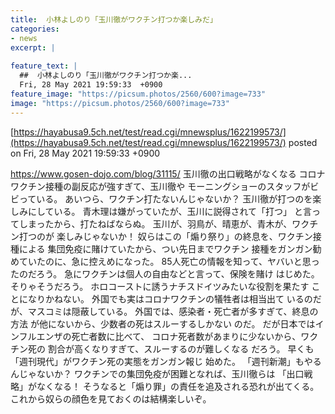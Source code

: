 ```yaml
---
title:  小林よしのり「玉川徹がワクチン打つか楽しみだ」  
categories:
- news
excerpt: |
  
feature_text: |
  ##  小林よしのり「玉川徹がワクチン打つか楽...
  Fri, 28 May 2021 19:59:33  +0900
feature_image: "https://picsum.photos/2560/600?image=733"
image: "https://picsum.photos/2560/600?image=733"
---
```


[https://hayabusa9.5ch.net/test/read.cgi/mnewsplus/1622199573/](https://hayabusa9.5ch.net/test/read.cgi/mnewsplus/1622199573/)
posted on Fri, 28 May 2021 19:59:33  +0900

<!--more-->

https://www.gosen-dojo.com/blog/31115/ 玉川徹の出口戦略がなくなる コロナワクチン接種の副反応が強すぎて、玉川徹や モーニングショーのスタッフがビビっている。 あいつら、ワクチン打たないんじゃないか？ 玉川徹が打つのを楽しみにしている。 青木理は嫌がっていたが、玉川に説得されて「打つ」 と言ってしまったから、打たねばならぬ。 玉川が、羽鳥が、晴恵が、青木が、ワクチン打つのが 楽しみじゃないか！ 奴らはこの「煽り祭り」の終息を、ワクチン接種による 集団免疫に賭けていたから、つい先日までワクチン 接種をガンガン勧めていたのに、急に控えめになった。 85人死亡の情報を知って、ヤバいと思ったのだろう。 急にワクチンは個人の自由などと言って、保険を賭け はじめた。 そりゃそうだろう。 ホロコーストに誘うナチスドイツみたいな役割を果たす ことになりかねない。 外国でも実はコロナワクチンの犠牲者は相当出て いるのだが、マスコミは隠蔽している。 外国では、感染者・死亡者が多すぎて、終息の方法 が他にないから、少数者の死はスルーするしかない のだ。 だが日本ではインフルエンザの死亡者数に比べて、 コロナ死者数があまりに少ないから、ワクチン死の 割合が高くなりすぎて、スルーするのが難しくなる だろう。 早くも「週刊現代」がワクチン死の実態をガンガン報じ 始めた。 「週刊新潮」もやるんじゃないか？ ワクチンでの集団免疫が困難となれば、玉川徹らは 「出口戦略」がなくなる！ そうなると「煽り罪」の責任を追及される恐れが出てくる。 これから奴らの顔色を見ておくのは結構楽しいぞ。
